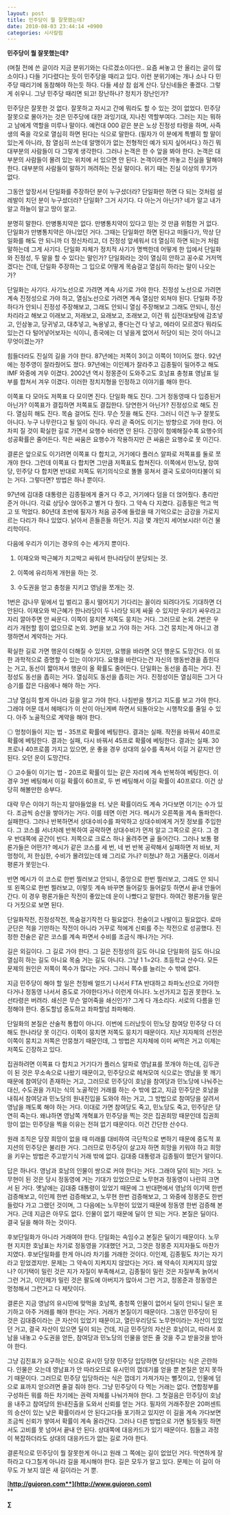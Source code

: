 ```yaml
---
layout: post
title: 민주당이 뭘 잘못했는데?
date: 2010-08-03 23:44:14 +0900
categories: 시사칼럼
---
```

**민주당이 뭘 잘못했는데?**



(며칠 전에 쓴 글이라 지금 분위기와는 다르겠소이다만.. 요즘 써놓고 안 올리는 글이 많소이다.) 다들 기다렸다는 듯이 민주당을 때리고 있다. 이런 분위기에는 개나 소나 다 민주당 때리기에 동참해야 하는듯 하다. 다들 세상 참 쉽게 산다. 당신네들은 좋겠다. 그렇게 쉬우니. 그냥 민주당 때리면 되고! 장난하나? 정치가 장난인가? 



민주당은 잘못한 것 없다. 잘못하고 자시고 간에 뭐라도 할 수 있는 것이 없었다. 민주당 잘못으로 몰아가는 것은 민주당에 대한 과잉기대, 지나친 역할부여다. 그러는 지는 뭐하고 남에게 역할을 미루나 말이다. 예컨대 000 같은 분은 노상 진정성 타령을 하며, 사즉생의 죽을 각오로 열심히 하면 된다는 식으로 말한다. (필자가 이 분에게 특별히 할 말이 있는게 아니라, 참 열심히 쓰는데 알맹이가 없는 전형적인 예가 되지 싶어서다.) 하긴 뭐 대부분의 사람들이 다 그렇게 생각한다. 그러나 논객은 한 수 앞을 봐야 한다. 논객은 대부분의 사람들이 몰려 있는 위치에 서 있으면 안 된다. 논객이라면 까놓고 진실을 말해야 한다. 대부분의 사람들이 말하기 꺼려하는 진실 말이다. 위기 때는 진실 이상의 무기가 없다.



그동안 앞장서서 단일화를 주장하던 분이 누구셨더라? 단일화만 하면 다 되는 것처럼 설레발이 치던 분이 누구셨더라? 단일화? 그거 사기다. 다 아는거 아닌가? 네가 알고 내가 알고 하늘이 알고 땅이 알고. 



분명히 말한다. 만병통치약은 없다. 만병통치약이 있다고 믿는 것 만큼 위험한 거 없다. 단일화가 만병통치약은 아니었던 거다. 그때는 단일화만 하면 된다고 떠들다가, 막상 단일화를 해도 안 되니까 더 정신차리고, 더 진정성 앞세워서 더 열심히 하면 되는거 처럼 말하는데 그게 사기다. 단일화 자체가 정치적 사기가 명백한데 어떻게 한 입에서 단일화와 진정성, 두 말을 할 수 있다는 말인가? 단일화라는 것이 열심히 안하고 꽁수로 거저먹겠다는 건데, 단일화 주장하는 그 입으로 어떻게 목숨걸고 열심히 하라는 말이 나오는가?



단일화는 사기다. 사기노선으로 가려면 계속 사기로 가야 한다. 진정성 노선으로 가려면 계속 진정성으로 가야 하고, 열심노선으로 가려면 계속 열심만 외쳐야 된다. 단일화 주장하다가 안되니 진정성 주장해보고, 그래도 안되니 열심 주장해보고 그래도 안되니, 정신차리라고 해보고 이래보고, 저래보고, 요래보고, 조래보고, 이건 뭐 십전대보탕에 감초넣고, 인삼놓고, 당귀넣고, 대추넣고, 녹용넣고, 좋다는건 다 넣고, 에라이 모르겠다 뭐라도 있는건 다 털어넣어보자는 식이니, 종국에는 더 넣을게 없어서 허당이 되는 것이 아니고 무엇이겠는가? 



힘들더라도 진실의 길을 가야 한다. 87년에는 저쪽이 3이고 이쪽이 1이어도 졌다. 92년에는 정주영이 잘라줬어도 졌다. 97년에는 이인제가 잘라주고 김종필이 밀어주고 해도 IMF 와중에 겨우 이겼다. 2002년 역시 정몽준이 도와주고도 호남표 충청표 영남표 일부를 합쳐서 겨우 이겼다. 이러한 정치지형을 인정하고 이야기를 해야 한다.



이쪽표 다 모아도 저쪽표 다 모이면 진다. 단일화 해도 진다. 그거 정동영때 다 입증된거 아닌가? 이쪽표가 결집하면 저쪽표도 결집한다. 당연한거 아닌가? 진정성으로 해도 진다. 열심히 해도 진다. 목숨 걸어도 진다. 무슨 짓을 해도 진다. 그러니 이건 누구 잘못도 아니다. 누구 나무란다고 될 일이 아니다. 우리 곧 죽어도 이기는 방향으로 가야 한다. 어차피 질 것이 확실한 길로 가면서 요행수 바라면 안 된다. 긴장이 첨예해질수록 요행수의 성공확률은 줄어든다. 작은 싸움은 요행수가 작용하지만 큰 싸움은 요행수로 못 이긴다.



결론은 앞으로도 이기려면 이쪽표 다 합치고, 거기에다 플러스 알파로 저쪽표를 둘로 쪼개야 한다. 그런데 이쪽표 다 합치면 그만큼 저쪽표도 합쳐진다. 이쪽에서 민노당, 참여당, 민주당 다 합치면 반대로 저쪽도 위기의식으로 똘똘 뭉쳐서 결국 도로아미타불이 되는 거다. 그렇다면? 방법은 하나 뿐이다.



97년에 김대중 대통령은 김종필에게 줄거 다 주고, 거기에다 덤을 더 얹어줬다. 총리만 준거 아니다. 각료 상당수 얹어주고 별거 다 줬다. 그 약속 다 지켰다. 김종필은 먹고 먹고 또 먹었다. 80년대 초반에 필자가 처음 공주에 들렀을 때 기억으로는 금강을 가로지르는 다리가 하나 있었다. 낡아서 흔들흔들 하던거. 지금 몇 개인지 세어보시라! 이건 물리학이다.



다음에 우리가 이기는 경우의 수는 세가지 뿐이다. 

1) 이재오와 박근혜가 치고박고 싸워서 한나라당이 분당되는 것. 

2) 이쪽에 유리하게 개헌을 하는 것. 

3) 수도권을 얻고 충청을 지키고 영남을 쪼개는 것. 



1번은 감나무 밑에서 입 벌리고 홍시 떨어지기 기다리는 꼴이라 되려다가도 기대하면 더 안된다. 이재오와 박근혜가 한나라당이 두 나라당 되게 싸울 수 있지만 우리가 싸우라고 자리 깔아주면 안 싸운다. 이쪽이 뭉치면 저쪽도 뭉치는 거다. 그러므로 논외. 2번은 우리가 개헌할 힘이 없으므로 논외. 3번을 보고 가야 하는 거다. 그건 뭉치는게 아니고 경쟁하면서 계약하는 거다.



확실한 길로 가면 행운이 더해질 수 있지만, 요행을 바라면 오던 행운도 도망간다. 이 또한 과학적으로 증명할 수 있는 이야기다. 요행을 바란다는건 자신의 행동반경을 좁힌다는 거고, 동선이 짧아져서 행운이 올 확률도 줄어든다. 단일화는 동선을 좁히는 거다. 진정성도 동선을 좁히는 거다. 열심히도 동선을 좁히는 거다. 진정성이든 열심히든 그거 다 승기를 잡은 다음에나 해야 하는 거다.



그냥 열심히 할게 아니라 길을 알고 가야 한다. 나침반을 챙기고 지도를 보고 가야 한다. 그래야 어문 데서 헤매다가 이 산이 아닌게벼 하면서 되돌아오는 시행착오를 줄일 수 있다. 아주 노골적으로 계약을 해야 한다. 



◎ 멍청이들이 지는 법 - 35프로 확률에 베팅한다. 결과는 실패. 작전을 바꿔서 40프로 확률에 베팅한다. 결과는 실패, 다시 바꿔서 45프로 확률에 베팅한다. 결과는 실패. 30프로나 40프로쯤 가지고 있으면, 운 좋을 경우 상대의 실수를 족쳐서 이길 거 같지만 안 된다. 오던 운이 도망간다.



◎ 고수들이 이기는 법 - 20프로 확률이 있는 같은 자리에 계속 반복하여 베팅한다. 이 경우 3번 베팅해서 이길 확률이 60프로, 두 번 베팅해서 이길 확률이 40프로다. 이건 상당히 해볼만한 승부다.



대략 무슨 이야기 하는지 알아들었을 터. 낮은 확률이라도 계속 가다보면 이기는 수가 있다. 조금씩 승산을 쌓아가는 거다. 이를 테면 이런 거다. 메시가 오른쪽을 계속 돌파한다. 실패한다. 그러나 반복하면서 상대수비수를 파악하고 상대수비에게 거짓 정보를 주입한다. 그 코스를 서너차례 반복하여 공략하면 상대수비가 먼저 알고 그쪽으로 온다. 그 경우 반대쪽에 공간이 빈다. 저쪽으로 크로스 하나 올려주면 골 들어간다. 그러나 보통 평론가들은 어떤가? 메시가 같은 코스를 세 번, 네 번 반복 공략해서 실패하면 저 바보, 저 멍청이, 저 한심한, 수비가 몰려있는데 왜 그리로 가나? 미쳤냐? 하고 거품문다. 이래서 평론가 못믿는다.



반면 메시가 이 코스로 한번 찔러보고 안되니, 중앙으로 한번 찔러보고, 그래도 안 되니 또 왼쪽으로 한번 찔러보고, 이렇듯 계속 바꾸면 들어갈듯 들어갈듯 하면서 끝내 안들어간다. 이 경우 평론가들은 작전이 좋았는데 운이 나빴다고 말한다. 하여간 평론가들 말은 다 거짓으로 보면 된다. 



단일화작전, 진정성작전, 목숨걸기작전 다 필요없다. 전술이고 나발이고 필요없다. 로마군단은 적을 기만하는 작전이 아니라 거꾸로 적에게 신뢰를 주는 작전으로 성공했다. 진정한 전술은 같은 코스를 계속 파면서 수비를 조금식 깨나가는 거다. 



길은 외길이다. 그 길로 가야 한다. 그 길은 진정성의 길도 아니요 단일화의 길도 아니요 열심히 하는 길도 아니요 목숨 거는 길도 아니다. 그냥 1 1=2다. 초등학교 산수다. 모든 문제의 원인은 저쪽이 쪽수가 많다는 거다. 그러니 쪽수를 늘리는 수 밖에 없다. 



지금 민주당이 해야 할 일은 천정배 얼뜨기 나서서 FTA 반대하고 좌파노선으로 가야한다거나 정동영 나서서 중도로 가야한다거나 이런게 아니다. 노선가지고 집권 못한다. 노선타령은 버려라. 쇄신은 무슨 얼어죽을 쇄신인가? 그게 다 개소리다. 서로의 다름을 인정해야 한다. 중도할넘 중도하고 좌파할넘 좌파해라. 



단일화의 본질은 산술적 통합이 아니다. 이번에 드러났듯이 민노당 참여당 민주당 다 더해도 한나라당 못 이긴다. 이쪽이 뭉치면 저쪽도 뭉치기 때문이다. 지난 지자체의 선전은 이쪽이 뭉치고 저쪽은 안뭉쳤기 때문인데, 그 방법은 지자체에 이미 써먹은 거고 이제는 저쪽도 긴장하고 있다. 



집권하려면 이쪽표 다 합치고 거기다가 플러스 알파로 영남표를 쪼개야 하는데, 김두관이 된 것은 무소속으로 나왔기 때문이고, 민주당으로 헤쳐모여 식으로는 영남을 못 깨기 때문에 참여당이 존재하는 거고, 그러므로 민주당이 호남을 참여당과 민노당에 나눠주는 대신, 수도권을 가지는 식의 노골적인 거래를 하는 수 밖에 없고, 지금 민주당은 호남을 내줘서 참여당과 민노당의 원내진입을 도와야 하는 거고, 그 방법으로 참여당을 살려서 영남을 깨도록 해야 하는 거다. 이대로 가면 참여당도 죽고, 민노당도 죽고, 민주당은 당연히 죽는다. 왜냐하면 영남쪽 개혁표가 민주당을 찍는 것은 집권희망 때문인데 집권희망이 없는 민주당을 찍을 이유는 전혀 없기 때문이다. 이건 간단한 산수다.



원래 조직은 당장 희망이 없을 때 미래를 대비하여 극단적으로 변하기 때문에 중도적 포지션의 민주당은 불리한 거다. 그러므로 민주당이 살고자 하면 희망을 키워야 하고 희망을 키우는 방법은 주고받기식 거래 밖에 없다. 김대중 대통령과 김종필이 했던거 말이다.



답은 하나다. 영남과 호남의 인물이 쌍으로 커야 한다는 거다. 그래야 달이 되는 거다. 노무현이 된 것은 당시 정동영에 거는 기대가 있었으므로 노무현과 정동영이 나란히 크면서 된 거다. 옛날에는 김대중 대통령이 있었기 때문에 그 반대편에서 영남의 이기택 한번 검증해보고, 이인제 한번 검증해보고, 노무현 한번 검증해보고, 그 와중에 정몽준도 한번 들렀다 가고 그랬던 것이며, 그 다음에는 노무현이 있었기 때문에 정동영 한번 검증해 본 거다. 근데 지금은 아무도 없다. 인물이 없기 때문에 딜이 안 되는 거다. 본질은 딜이다. 결국 딜을 해야 하는 것이다. 



후보단일화가 아니라 거래여야 한다. 단일화는 속임수고 본질은 딜이기 때문이다. 노무현 지지한 호남표는 차기로 정동영을 기대했던 거고, 그것은 정몽준 지지자들도 마찬가지였다. 후보단일화를 한게 아니라 차기를 거래한 것이다. 이인제, 김종필도 차기는 자기라고 믿었겠지만. 문제는 그 약속이 지켜지지 않았다는 거다. 왜 약속이 지켜지지 않았나? 이기택이 밀린 것은 지가 자질이 부족해서고, 김종필이 밀린 것은 자질부족 늙어서 그런 거고, 이인제가 밀린 것은 팔도에 아버지가 많아서 그런 거고, 정몽준과 정동영은 멍청해서 그런거고 다 제탓이다.



결론은 지금 영남의 유시민에 맞먹을 호남쪽, 충청쪽 인물이 없어서 딜이 안되니 딜은 포기하고 아주 거래를 해야 한다는 거다. 거래가 본질이기 때문이다. 그동안 민주당이 된 것은 김대중이라는 큰 자산이 있었기 때문이고, 열린우리당도 노무현이라는 자산이 있었던 거고, 결국 자산이 있으면 딜이 되는 건데, 지금 민주당의 자산은 호남이고, 따라서 호남을 내놓고 수도권을 얻든, 참여당과 민노당의 인물을 얻든 줄 것을 주고 받을것을 받아야 한다. 



그냥 김진표가 요구하는 식으로 유시민 당장 민주당 입당하면 당선된다는 식은 곤란하다. 인물은 오는데 영남표가 안 따라오므로 유시민의 껍데기를 얻을 뿐 본질은 얻지 못하기 때문이다. 그러므로 민주당 입당하라는 식은 껍데기 가져가자는 뻘짓이고, 인물에 덤으로 표까지 얻으려면 줄걸 줘야 한다. 그냥 민주당이 다 먹는 거래는 없다. 연합정부를 구성하든 뭐를 하든 차기에는 권력 자체를 나눠가져야 한다. 그 첫걸음은 민주당이 호남을 내주고 참여당의 원내진출을 도와서 신뢰를 얻는 거다. 필자의 거래주장은 20퍼센트의 승산이 있는 낮은 확률이라서 안 된다고다들 포기하고 있지만 이 길을 계속 가다보면 조금씩 신뢰가 쌓여서 확률이 계속 올라간다. 그러나 다른 방법으로 가면 될듯될듯 하면서도 고비를 못 넘어서 끝내 안 된다. 상대쪽에 대응카드가 있기 때문이다. 힘들고 과정이 복잡하더라도 상대의 대응카드가 없는 길로 가야 한다.



결론적으로 민주당이 뭘 잘못한게 아니고 원래 그 쪽에는 길이 없었던 거다. 막연하게 잘하라고 다그칠게 아니라 길을 제시해야 한다. 길은 모두가 알고 있다. 문제는 이 길이 아무도 가 보지 않은 새 길이라는 거 뿐.   
  
  
  


[**http://gujoron.com**](http://www.gujoron.com)**  
** 

**∑**